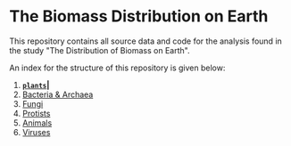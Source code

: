 # The Biomass Distribution on Earth
This repository contains all source data and code for the analysis found in the study "The Distribution of Biomass on Earth".

An index for the structure of this repository is given below:

1. **[`plants`](./plants)|**
2. [Bacteria & Archaea](./bacteria_archaea)
3. [Fungi](./fungi)
4. [Protists](./protists)
5. [Animals](./animals)
6. [Viruses](./viruses)
